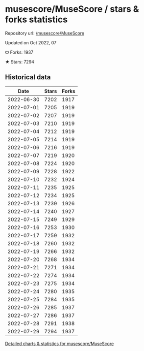 # musescore/MuseScore / stars & forks statistics

Repository url: [/musescore/MuseScore](https://github.com/musescore/MuseScore)

Updated on Oct 2022, 07

☋ Forks: 1937

★ Stars: 7294

## Historical data
| Date | Stars | Forks |
|------|-------|-------|
| 2022-06-30 | 7202 | 1917 | 
| 2022-07-01 | 7205 | 1919 | 
| 2022-07-02 | 7207 | 1919 | 
| 2022-07-03 | 7210 | 1919 | 
| 2022-07-04 | 7212 | 1919 | 
| 2022-07-05 | 7214 | 1919 | 
| 2022-07-06 | 7216 | 1919 | 
| 2022-07-07 | 7219 | 1920 | 
| 2022-07-08 | 7224 | 1920 | 
| 2022-07-09 | 7228 | 1922 | 
| 2022-07-10 | 7232 | 1924 | 
| 2022-07-11 | 7235 | 1925 | 
| 2022-07-12 | 7234 | 1925 | 
| 2022-07-13 | 7239 | 1926 | 
| 2022-07-14 | 7240 | 1927 | 
| 2022-07-15 | 7249 | 1929 | 
| 2022-07-16 | 7253 | 1930 | 
| 2022-07-17 | 7259 | 1932 | 
| 2022-07-18 | 7260 | 1932 | 
| 2022-07-19 | 7266 | 1932 | 
| 2022-07-20 | 7268 | 1934 | 
| 2022-07-21 | 7271 | 1934 | 
| 2022-07-22 | 7274 | 1934 | 
| 2022-07-23 | 7275 | 1934 | 
| 2022-07-24 | 7280 | 1935 | 
| 2022-07-25 | 7284 | 1935 | 
| 2022-07-26 | 7285 | 1937 | 
| 2022-07-27 | 7286 | 1937 | 
| 2022-07-28 | 7291 | 1938 | 
| 2022-07-29 | 7294 | 1937 | 


[Detailed charts & statistics for musescore/MuseScore](https://reviewgithub.com/rep/musescore/MuseScore)
